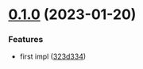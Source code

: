 # [0.1.0](https://github.com/ulivz/config-loader/compare/323d334133bfc204b9fbc3a496275f353603008d...v0.1.0) (2023-01-20)


### Features

* first impl ([323d334](https://github.com/ulivz/config-loader/commit/323d334133bfc204b9fbc3a496275f353603008d))



